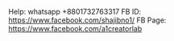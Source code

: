 Help: whatsapp +8801732763317
FB ID: https://www.facebook.com/shajibno1/
FB Page: https://www.facebook.com/a1creatorlab
